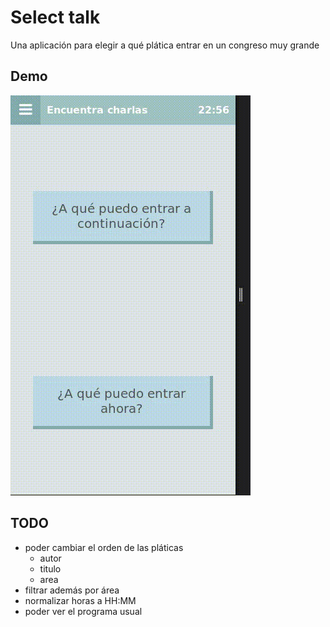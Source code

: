 # Select talk

Una aplicación para elegir a qué plática entrar en un congreso muy grande

## Demo

![demo](https://raw.githubusercontent.com/categulario/select_talk/master/demo.gif)

## TODO

* poder cambiar el orden de las pláticas
	- autor
	- titulo
	- area
* filtrar además por área
* normalizar horas a HH:MM
* poder ver el programa usual
